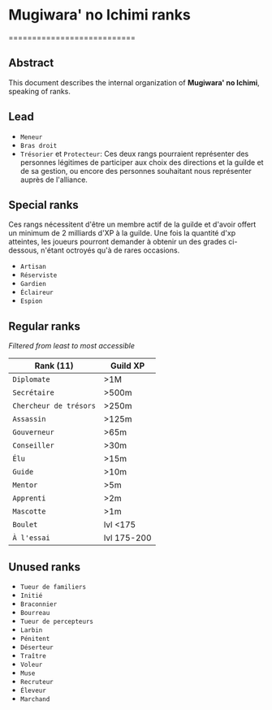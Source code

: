 # Mugiwara' no Ichimi ranks
===========================

## Abstract

This document describes the internal organization of **Mugiwara' no Ichimi**, speaking of ranks.

## Lead

* `Meneur`
* `Bras droit`
* `Trésorier` et `Protecteur`: Ces deux rangs pourraient représenter des personnes légitimes de participer aux choix des directions et la guilde et de sa gestion, ou encore des personnes souhaitant nous représenter auprès de l'alliance.

## Special ranks

Ces rangs nécessitent d'être un membre actif de la guilde et d'avoir offert un minimum de 2 milliards d'XP à la guilde. Une fois la quantité d'xp atteintes, les joueurs pourront demander à obtenir un des grades ci-dessous, n'étant octroyés qu'à de rares occasions.

* `Artisan`
* `Réserviste`
* `Gardien`
* `Éclaireur`
* `Espion`

## Regular ranks

*Filtered from least to most accessible*

| Rank (11) | Guild XP |
|-----------|----------|
| `Diplomate`| >1M |
| `Secrétaire`| >500m |
| `Chercheur de trésors`| >250m |
| `Assassin`| >125m |
| `Gouverneur`| >65m |
| `Conseiller`| >30m |
| `Élu` | >15m |
| `Guide` | >10m |
| `Mentor` | >5m |
| `Apprenti` | >2m |
| `Mascotte`| >1m |
| `Boulet` | lvl <175 |
| `À l'essai`| lvl 175-200 |

## Unused ranks

* `Tueur de familiers`
* `Initié`
* `Braconnier`
* `Bourreau`
* `Tueur de percepteurs`
* `Larbin`
* `Pénitent`
* `Déserteur`
* `Traître`
* `Voleur`
* `Muse`
* `Recruteur`
* `Éleveur`
* `Marchand`
